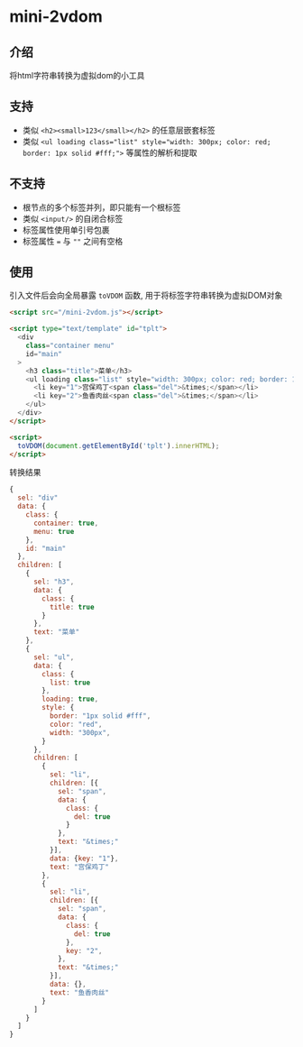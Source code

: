 # mini-2vdom

## 介绍

将html字符串转换为虚拟dom的小工具

## 支持

- 类似 ```<h2><small>123</small></h2>``` 的任意层嵌套标签
- 类似 ```<ul loading class="list" style="width: 300px; color: red; border: 1px solid #fff;">``` 等属性的解析和提取

## 不支持
- 根节点的多个标签并列，即只能有一个根标签
- 类似 ```<input/>``` 的自闭合标签
- 标签属性使用单引号包裹
- 标签属性 ```=``` 与 ```""``` 之间有空格

## 使用

引入文件后会向全局暴露 ```toVDOM``` 函数, 用于将标签字符串转换为虚拟DOM对象

```HTML
<script src="/mini-2vdom.js"></script>

<script type="text/template" id="tplt">
  <div 
    class="container menu" 
    id="main"
  >
    <h3 class="title">菜单</h3>
    <ul loading class="list" style="width: 300px; color: red; border: 1px solid #fff;">
      <li key="1">宫保鸡丁<span class="del">&times;</span></li>
      <li key="2">鱼香肉丝<span class="del">&times;</span></li>
    </ul>
  </div>
</script>

<script>
  toVDOM(document.getElementById('tplt').innerHTML);
</script>
```

转换结果

```javascript
{
  sel: "div"
  data: {
    class: {
      container: true,
      menu: true
    }, 
    id: "main"
  },
  children: [
    {
      sel: "h3",
      data: {
        class: {
          title: true
        }
      },
      text: "菜单"
    }, 
    {
      sel: "ul",
      data: {
        class: {
          list: true
        },
        loading: true,
        style: {
          border: "1px solid #fff",
          color: "red",
          width: "300px",
        }
      },
      children: [
        {
          sel: "li",
          children: [{
            sel: "span",
            data: {
              class: {
                del: true
              }
            },
            text: "&times;"
          }],
          data: {key: "1"},
          text: "宫保鸡丁"
        },
        {
          sel: "li",
          children: [{
            sel: "span",
            data: {
              class: {
                del: true
              },
              key: "2",
            },
            text: "&times;"
          }],
          data: {},
          text: "鱼香肉丝"
        }
      ]
    }
  ]
}

```